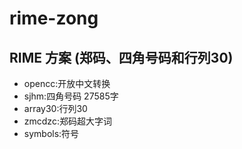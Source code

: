 # rime-zong
RIME 方案 (郑码、四角号码和行列30)
---
- opencc:开放中文转换
- sjhm:四角号码 27585字
- array30:行列30 
- zmcdzc:郑码超大字词
- symbols:符号
